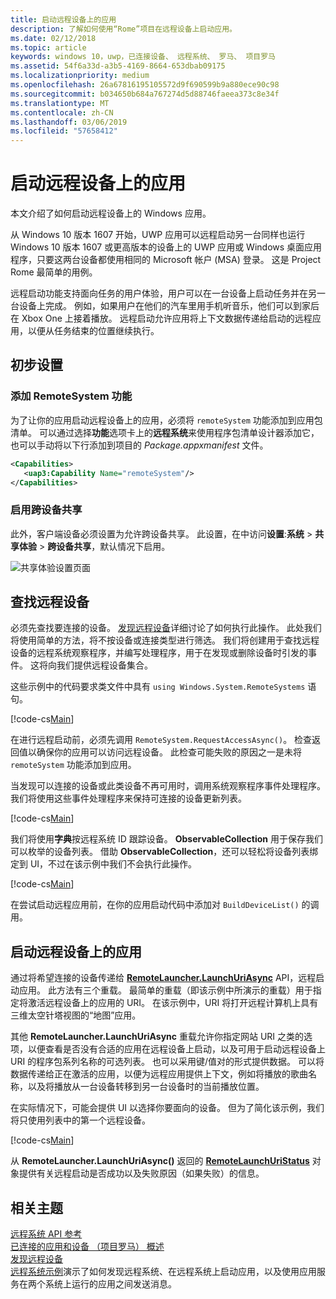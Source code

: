 ```yaml
---
title: 启动远程设备上的应用
description: 了解如何使用“Rome”项目在远程设备上启动应用。
ms.date: 02/12/2018
ms.topic: article
keywords: windows 10，uwp，已连接设备、 远程系统、 罗马、 项目罗马
ms.assetid: 54f6a33d-a3b5-4169-8664-653dbab09175
ms.localizationpriority: medium
ms.openlocfilehash: 26a67816195105572d9f690599b9a880ece90c98
ms.sourcegitcommit: b034650b684a767274d5d88746faeea373c8e34f
ms.translationtype: MT
ms.contentlocale: zh-CN
ms.lasthandoff: 03/06/2019
ms.locfileid: "57658412"
---
```

# <a name="launch-an-app-on-a-remote-device"></a>启动远程设备上的应用

本文介绍了如何启动远程设备上的 Windows 应用。

从 Windows 10 版本 1607 开始，UWP 应用可以远程启动另一台同样也运行 Windows 10 版本 1607 或更高版本的设备上的 UWP 应用或 Windows 桌面应用程序，只要这两台设备都使用相同的 Microsoft 帐户 (MSA) 登录。 这是 Project Rome 最简单的用例。

远程启动功能支持面向任务的用户体验，用户可以在一台设备上启动任务并在另一台设备上完成。 例如，如果用户在他们的汽车里用手机听音乐，他们可以到家后在 Xbox One 上接着播放。 远程启动允许应用将上下文数据传递给启动的远程应用，以便从任务结束的位置继续执行。

## <a name="preliminary-setup"></a>初步设置

### <a name="add-the-remotesystem-capability"></a>添加 RemoteSystem 功能

为了让你的应用启动远程设备上的应用，必须将 `remoteSystem` 功能添加到应用包清单。 可以通过选择**功能**选项卡上的**远程系统**来使用程序包清单设计器添加它，也可以手动将以下行添加到项目的 _Package.appxmanifest_ 文件。

``` xml
<Capabilities>
   <uap3:Capability Name="remoteSystem"/>
</Capabilities>
```

### <a name="enable-cross-device-sharing"></a>启用跨设备共享

此外，客户端设备必须设置为允许跨设备共享。 此设置，在中访问**设置**:**系统** > **共享体验** > **跨设备共享**，默认情况下启用。 

![共享体验设置页面](images/shared-experiences-settings.png)

## <a name="find-a-remote-device"></a>查找远程设备

必须先查找要连接的设备。 [发现远程设备](discover-remote-devices.md)详细讨论了如何执行此操作。 此处我们将使用简单的方法，将不按设备或连接类型进行筛选。 我们将创建用于查找远程设备的远程系统观察程序，并编写处理程序，用于在发现或删除设备时引发的事件。 这将向我们提供远程设备集合。

这些示例中的代码要求类文件中具有 `using Windows.System.RemoteSystems` 语句。

[!code-cs[Main](./code/RemoteLaunchScenario/MainPage.xaml.cs#SnippetBuildDeviceList)]

在进行远程启动前，必须先调用 `RemoteSystem.RequestAccessAsync()`。 检查返回值以确保你的应用可以访问远程设备。 此检查可能失败的原因之一是未将 `remoteSystem` 功能添加到应用。

当发现可以连接的设备或此类设备不再可用时，调用系统观察程序事件处理程序。 我们将使用这些事件处理程序来保持可连接的设备更新列表。

[!code-cs[Main](./code/RemoteLaunchScenario/MainPage.xaml.cs#SnippetEventHandlers)]


我们将使用**字典**按远程系统 ID 跟踪设备。 **ObservableCollection** 用于保存我们可以枚举的设备列表。 借助 **ObservableCollection**，还可以轻松将设备列表绑定到 UI，不过在该示例中我们不会执行此操作。

[!code-cs[Main](./code/RemoteLaunchScenario/MainPage.xaml.cs#SnippetMembers)]

在尝试启动远程应用前，在你的应用启动代码中添加对 `BuildDeviceList()` 的调用。

## <a name="launch-an-app-on-a-remote-device"></a>启动远程设备上的应用

通过将希望连接的设备传递给 [**RemoteLauncher.LaunchUriAsync**](https://msdn.microsoft.com/library/windows/apps/windows.system.remotelauncher.launchuriasync.aspx) API，远程启动应用。 此方法有三个重载。 最简单的重载（即该示例中所演示的重载）用于指定将激活远程设备上的应用的 URI。 在该示例中，URI 将打开远程计算机上具有三维太空针塔视图的“地图”应用。

其他 **RemoteLauncher.LaunchUriAsync** 重载允许你指定网站 URI 之类的选项，以便查看是否没有合适的应用在远程设备上启动，以及可用于启动远程设备上 URI 的程序包系列名称的可选列表。 也可以采用键/值对的形式提供数据。 可以将数据传递给正在激活的应用，以便为远程应用提供上下文，例如将播放的歌曲名称，以及将播放从一台设备转移到另一台设备时的当前播放位置。

在实际情况下，可能会提供 UI 以选择你要面向的设备。 但为了简化该示例，我们将只使用列表中的第一个远程设备。

[!code-cs[Main](./code/RemoteLaunchScenario/MainPage.xaml.cs#SnippetRemoteUriLaunch)]

从 **RemoteLauncher.LaunchUriAsync()** 返回的 [**RemoteLaunchUriStatus**](https://msdn.microsoft.com/library/windows/apps/windows.system.remotelaunchuristatus.aspx) 对象提供有关远程启动是否成功以及失败原因（如果失败）的信息。

## <a name="related-topics"></a>相关主题

[远程系统 API 参考](https://msdn.microsoft.com/library/windows/apps/Windows.System.RemoteSystems)  
[已连接的应用和设备 （项目罗马） 概述](connected-apps-and-devices.md)  
[发现远程设备](discover-remote-devices.md)  
[远程系统示例](https://github.com/Microsoft/Windows-universal-samples/tree/dev/Samples/RemoteSystems)演示了如何发现远程系统、在远程系统上启动应用，以及使用应用服务在两个系统上运行的应用之间发送消息。
